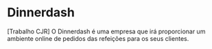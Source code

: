 # Dinnerdash
[Trabalho CJR] O Dinnerdash é uma empresa que irá proporcionar um ambiente online de pedidos das refeições para os seus clientes.
